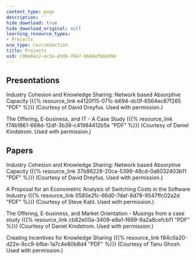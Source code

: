 ```yaml
---
content_type: page
description: ''
hide_download: true
hide_download_original: null
learning_resource_types:
- Projects
ocw_type: CourseSection
title: Projects
uid: c90e6ec2-ec3a-d3d8-70a7-b660afb8e09d
---
```


Presentations
-------------

Industry Cohesion and Knowledge Sharing: Network based Absorptive Capacity ({{% resource_link e4120f15-071c-b694-dc0f-6564ec87f265 "PDF" %}}) (Courtesy of David Dreyfus. Used with permission.)

The Offering, E-business, and IT - A Case Study ({{% resource_link f74b1861-668d-12df-3b39-c41984412b5e "PDF" %}}) (Courtesy of Daniel Kindstrom. Used with permission.)

Papers
------

Industry Cohesion and Knowledge Sharing: Network based Absorptive Capacity ({{% resource_link 37b86228-20ca-5399-48cd-0a6032403b11 "PDF" %}}) (Courtesy of David Dreyfus. Used with permission.)

A Proposal for an Econometric Analysis of Switching Costs in the Software Industry ({{% resource_link 0585e2fc-66d0-7daf-8d78-9547ffc02a2d "PDF" %}}) (Courtesy of Steve Kahl. Used with permission.)

The Offering, E-business, and Market Orientation - Musings from a case study ({{% resource_link cb82e00a-3409-e8a1-f669-8a2a8cefcb11 "PDF" %}}) (Courtesy of Daniel Kindstrom. Used with permission.)

Creating Incentives for Knowledge Sharing ({{% resource_link f84c0a20-d22e-9cc9-bfbe-1a7c4e80b8d4 "PDF" %}}) (Courtesy of Tanu Ghosh. Used with permission.)
